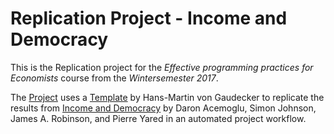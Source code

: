# Replication Project - Income and Democracy

This is the Replication project for the *Effective programming practices for Economists* course from the *Wintersemester 2017*.

The [Project](https://github.com/SeBecker/effective_programming_project) uses a [Template](https://github.com/hmgaudecker/econ-project-templates) by Hans-Martin von Gaudecker to replicate the results from [Income and Democracy](https://economics.mit.edu/files/9037) by Daron Acemoglu, Simon Johnson, James A. Robinson, and Pierre Yared in an automated project workflow. 

